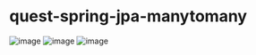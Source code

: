 # quest-spring-jpa-manytomany
![image](https://user-images.githubusercontent.com/103663832/225285470-219297a4-a43f-4eeb-a895-9406f45703bb.png)
![image](https://user-images.githubusercontent.com/103663832/225285569-b974ac28-4cb6-4b41-a19a-0bd704639118.png)
![image](https://user-images.githubusercontent.com/103663832/225285713-7face671-eb6e-4bd5-aaa9-01226c555b28.png)
